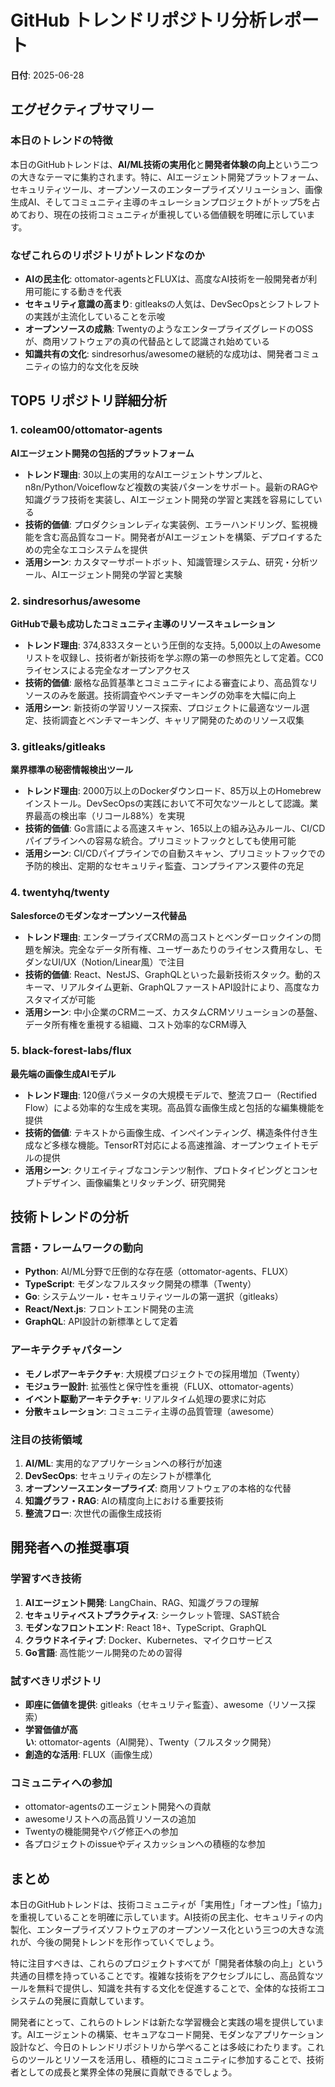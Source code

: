 # GitHub トレンドリポジトリ分析レポート

**日付**: 2025-06-28

## エグゼクティブサマリー

### 本日のトレンドの特徴
本日のGitHubトレンドは、**AI/ML技術の実用化**と**開発者体験の向上**という二つの大きなテーマに集約されます。特に、AIエージェント開発プラットフォーム、セキュリティツール、オープンソースのエンタープライズソリューション、画像生成AI、そしてコミュニティ主導のキュレーションプロジェクトがトップ5を占めており、現在の技術コミュニティが重視している価値観を明確に示しています。

### なぜこれらのリポジトリがトレンドなのか
- **AIの民主化**: ottomator-agentsとFLUXは、高度なAI技術を一般開発者が利用可能にする動きを代表
- **セキュリティ意識の高まり**: gitleaksの人気は、DevSecOpsとシフトレフトの実践が主流化していることを示唆
- **オープンソースの成熟**: TwentyのようなエンタープライズグレードのOSSが、商用ソフトウェアの真の代替品として認識され始めている
- **知識共有の文化**: sindresorhus/awesomeの継続的な成功は、開発者コミュニティの協力的な文化を反映

## TOP5 リポジトリ詳細分析

### 1. coleam00/ottomator-agents
**AIエージェント開発の包括的プラットフォーム**
- **トレンド理由**: 30以上の実用的なAIエージェントサンプルと、n8n/Python/Voiceflowなど複数の実装パターンをサポート。最新のRAGや知識グラフ技術を実装し、AIエージェント開発の学習と実践を容易にしている
- **技術的価値**: プロダクションレディな実装例、エラーハンドリング、監視機能を含む高品質なコード。開発者がAIエージェントを構築、デプロイするための完全なエコシステムを提供
- **活用シーン**: カスタマーサポートボット、知識管理システム、研究・分析ツール、AIエージェント開発の学習と実験

### 2. sindresorhus/awesome
**GitHubで最も成功したコミュニティ主導のリソースキュレーション**
- **トレンド理由**: 374,833スターという圧倒的な支持。5,000以上のAwesomeリストを収録し、技術者が新技術を学ぶ際の第一の参照先として定着。CC0ライセンスによる完全なオープンアクセス
- **技術的価値**: 厳格な品質基準とコミュニティによる審査により、高品質なリソースのみを厳選。技術調査やベンチマーキングの効率を大幅に向上
- **活用シーン**: 新技術の学習リソース探索、プロジェクトに最適なツール選定、技術調査とベンチマーキング、キャリア開発のためのリソース収集

### 3. gitleaks/gitleaks
**業界標準の秘密情報検出ツール**
- **トレンド理由**: 2000万以上のDockerダウンロード、85万以上のHomebrewインストール。DevSecOpsの実践において不可欠なツールとして認識。業界最高の検出率（リコール88%）を実現
- **技術的価値**: Go言語による高速スキャン、165以上の組み込みルール、CI/CDパイプラインへの容易な統合。プリコミットフックとしても使用可能
- **活用シーン**: CI/CDパイプラインでの自動スキャン、プリコミットフックでの予防的検出、定期的なセキュリティ監査、コンプライアンス要件の充足

### 4. twentyhq/twenty
**Salesforceのモダンなオープンソース代替品**
- **トレンド理由**: エンタープライズCRMの高コストとベンダーロックインの問題を解決。完全なデータ所有権、ユーザーあたりのライセンス費用なし、モダンなUI/UX（Notion/Linear風）で注目
- **技術的価値**: React、NestJS、GraphQLといった最新技術スタック。動的スキーマ、リアルタイム更新、GraphQLファーストAPI設計により、高度なカスタマイズが可能
- **活用シーン**: 中小企業のCRMニーズ、カスタムCRMソリューションの基盤、データ所有権を重視する組織、コスト効率的なCRM導入

### 5. black-forest-labs/flux
**最先端の画像生成AIモデル**
- **トレンド理由**: 120億パラメータの大規模モデルで、整流フロー（Rectified Flow）による効率的な生成を実現。高品質な画像生成と包括的な編集機能を提供
- **技術的価値**: テキストから画像生成、インペインティング、構造条件付き生成など多様な機能。TensorRT対応による高速推論、オープンウェイトモデルの提供
- **活用シーン**: クリエイティブなコンテンツ制作、プロトタイピングとコンセプトデザイン、画像編集とリタッチング、研究開発

## 技術トレンドの分析

### 言語・フレームワークの動向
- **Python**: AI/ML分野で圧倒的な存在感（ottomator-agents、FLUX）
- **TypeScript**: モダンなフルスタック開発の標準（Twenty）
- **Go**: システムツール・セキュリティツールの第一選択（gitleaks）
- **React/Next.js**: フロントエンド開発の主流
- **GraphQL**: API設計の新標準として定着

### アーキテクチャパターン
- **モノレポアーキテクチャ**: 大規模プロジェクトでの採用増加（Twenty）
- **モジュラー設計**: 拡張性と保守性を重視（FLUX、ottomator-agents）
- **イベント駆動アーキテクチャ**: リアルタイム処理の要求に対応
- **分散キュレーション**: コミュニティ主導の品質管理（awesome）

### 注目の技術領域
1. **AI/ML**: 実用的なアプリケーションへの移行が加速
2. **DevSecOps**: セキュリティの左シフトが標準化
3. **オープンソースエンタープライズ**: 商用ソフトウェアの本格的な代替
4. **知識グラフ・RAG**: AIの精度向上における重要技術
5. **整流フロー**: 次世代の画像生成技術

## 開発者への推奨事項

### 学習すべき技術
1. **AIエージェント開発**: LangChain、RAG、知識グラフの理解
2. **セキュリティベストプラクティス**: シークレット管理、SAST統合
3. **モダンなフロントエンド**: React 18+、TypeScript、GraphQL
4. **クラウドネイティブ**: Docker、Kubernetes、マイクロサービス
5. **Go言語**: 高性能ツール開発のための習得

### 試すべきリポジトリ
- **即座に価値を提供**: gitleaks（セキュリティ監査）、awesome（リソース探索）
- **学習価値が高い**: ottomator-agents（AI開発）、Twenty（フルスタック開発）
- **創造的な活用**: FLUX（画像生成）

### コミュニティへの参加
- ottomator-agentsのエージェント開発への貢献
- awesomeリストへの高品質リソースの追加
- Twentyの機能開発やバグ修正への参加
- 各プロジェクトのissueやディスカッションへの積極的な参加

## まとめ
本日のGitHubトレンドは、技術コミュニティが「実用性」「オープン性」「協力」を重視していることを明確に示しています。AI技術の民主化、セキュリティの内製化、エンタープライズソフトウェアのオープンソース化という三つの大きな流れが、今後の開発トレンドを形作っていくでしょう。

特に注目すべきは、これらのプロジェクトすべてが「開発者体験の向上」という共通の目標を持っていることです。複雑な技術をアクセシブルにし、高品質なツールを無料で提供し、知識を共有する文化を促進することで、全体的な技術エコシステムの発展に貢献しています。

開発者にとって、これらのトレンドは新たな学習機会と実践の場を提供しています。AIエージェントの構築、セキュアなコード開発、モダンなアプリケーション設計など、今日のトレンドリポジトリから学べることは多岐にわたります。これらのツールとリソースを活用し、積極的にコミュニティに参加することで、技術者としての成長と業界全体の発展に貢献できるでしょう。